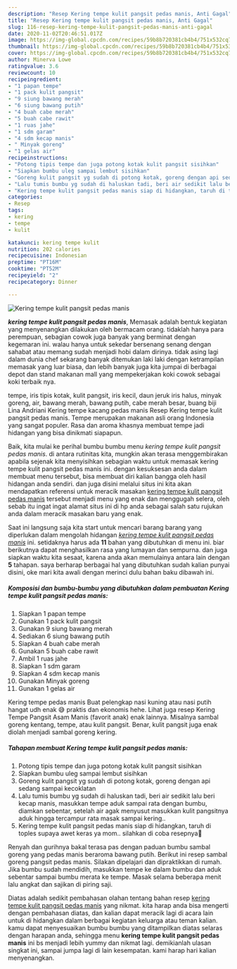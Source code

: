 ```yaml
---
description: "Resep Kering tempe kulit pangsit pedas manis, Anti Gagal"
title: "Resep Kering tempe kulit pangsit pedas manis, Anti Gagal"
slug: 116-resep-kering-tempe-kulit-pangsit-pedas-manis-anti-gagal
date: 2020-11-02T20:46:51.017Z
image: https://img-global.cpcdn.com/recipes/59b8b720381cb4b4/751x532cq70/kering-tempe-kulit-pangsit-pedas-manis-foto-resep-utama.jpg
thumbnail: https://img-global.cpcdn.com/recipes/59b8b720381cb4b4/751x532cq70/kering-tempe-kulit-pangsit-pedas-manis-foto-resep-utama.jpg
cover: https://img-global.cpcdn.com/recipes/59b8b720381cb4b4/751x532cq70/kering-tempe-kulit-pangsit-pedas-manis-foto-resep-utama.jpg
author: Minerva Lowe
ratingvalue: 3.6
reviewcount: 10
recipeingredient:
- "1 papan tempe"
- "1 pack kulit pangsit"
- "9 siung bawang merah"
- "6 siung bawang putih"
- "4 buah cabe merah"
- "5 buah cabe rawit"
- "1 ruas jahe"
- "1 sdm garam"
- "4 sdm kecap manis"
- " Minyak goreng"
- "1 gelas air"
recipeinstructions:
- "Potong tipis tempe dan juga potong kotak kulit pangsit sisihkan"
- "Siapkan bumbu uleg sampai lembut sisihkan"
- "Goreng kulit pangsit yg sudah di potong kotak, goreng dengan api sedang sampai kecoklatan"
- "Lalu tumis bumbu yg sudah di haluskan tadi, beri air sedikit lalu beri kecap manis, masukkan tempe aduk sampai rata dengan bumbu, diamkan sebentar, setelah air agak menyusut masukkan kulit pangsitnya aduk hingga tercampur rata masak sampai kering.."
- "Kering tempe kulit pangsit pedas manis siap di hidangkan, taruh di toples supaya awet keras ya mom.. silahkan di coba resepnya🥰"
categories:
- Resep
tags:
- kering
- tempe
- kulit

katakunci: kering tempe kulit 
nutrition: 202 calories
recipecuisine: Indonesian
preptime: "PT16M"
cooktime: "PT52M"
recipeyield: "2"
recipecategory: Dinner

---
```



![Kering tempe kulit pangsit pedas manis](https://img-global.cpcdn.com/recipes/59b8b720381cb4b4/751x532cq70/kering-tempe-kulit-pangsit-pedas-manis-foto-resep-utama.jpg)

<b><i>kering tempe kulit pangsit pedas manis</i></b>, Memasak adalah bentuk kegiatan yang menyenangkan dilakukan oleh bermacam orang. tidaklah hanya para perempuan, sebagian cowok juga banyak yang berminat dengan kegemaran ini. walau hanya untuk sekedar bersenang senang dengan sahabat atau memang sudah menjadi hobi dalam dirinya. tidak asing lagi dalam dunia chef sekarang banyak ditemukan laki laki dengan ketrampilan memasak yang luar biasa, dan lebih banyak juga kita jumpai di berbagai depot dan stand makanan mall yang mempekerjakan koki cowok sebagai koki terbaik nya.

tempe, iris tipis kotak, kulit pangsit, iris kecil, daun jeruk iris halus, minyak goreng, air, bawang merah, bawang putih, cabe merah besar, buang biji Lina Andriani Kering tempe kacang pedas manis Resep Kering tempe kulit pangsit pedas manis. Tempe merupakan makanan asli orang Indonesia yang sangat populer. Rasa dan aroma khasnya membuat tempe jadi hidangan yang bisa dinikmati siapapun.

Baik, kita mulai ke perihal bumbu bumbu menu <i>kering tempe kulit pangsit pedas manis</i>. di antara rutinitas kita, mungkin akan terasa menggembirakan apabila sejenak kita menyisihkan sebagian waktu untuk memasak kering tempe kulit pangsit pedas manis ini. dengan kesuksesan anda dalam membuat menu tersebut, bisa membuat diri kalian bangga oleh hasil hidangan anda sendiri. dan juga disini melalui situs ini kita akan mendapatkan referensi untuk meracik masakan <u>kering tempe kulit pangsit pedas manis</u> tersebut menjadi menu yang enak dan menggugah selera, oleh sebab itu ingat ingat alamat situs ini di hp anda sebagai salah satu rujukan anda dalam meracik masakan baru yang enak.


Saat ini langsung saja kita start untuk mencari barang barang yang diperlukan dalam mengolah hidangan <u><i>kering tempe kulit pangsit pedas manis</i></u> ini. setidaknya harus ada <b>11</b> bahan yang dibutuhkan di menu ini. biar berikutnya dapat menghasilkan rasa yang lumayan dan sempurna. dan juga siapkan waktu kita sesaat, karena anda akan memulainya antara lain dengan <b>5</b> tahapan. saya berharap berbagai hal yang dibutuhkan sudah kalian punyai disini, oke mari kita awali dengan merinci dulu bahan baku dibawah ini.

<!--inarticleads1-->

##### Komposisi dan bumbu-bumbu yang dibutuhkan dalam pembuatan Kering tempe kulit pangsit pedas manis:

1. Siapkan 1 papan tempe
1. Gunakan 1 pack kulit pangsit
1. Gunakan 9 siung bawang merah
1. Sediakan 6 siung bawang putih
1. Siapkan 4 buah cabe merah
1. Gunakan 5 buah cabe rawit
1. Ambil 1 ruas jahe
1. Siapkan 1 sdm garam
1. Siapkan 4 sdm kecap manis
1. Gunakan  Minyak goreng
1. Gunakan 1 gelas air


Kering tempe pedas manis Buat pelengkap nasi kuning atau nasi putih hangat udh enak 😅 praktis dan ekonomis hehe. Lihat juga resep Kering Tempe Pangsit Asam Manis (favorit anak) enak lainnya. Misalnya sambal goreng kentang, tempe, atau kulit pangsit. Benar, kulit pangsit juga enak diolah menjadi sambal goreng kering. 

<!--inarticleads2-->

##### Tahapan membuat Kering tempe kulit pangsit pedas manis:

1. Potong tipis tempe dan juga potong kotak kulit pangsit sisihkan
1. Siapkan bumbu uleg sampai lembut sisihkan
1. Goreng kulit pangsit yg sudah di potong kotak, goreng dengan api sedang sampai kecoklatan
1. Lalu tumis bumbu yg sudah di haluskan tadi, beri air sedikit lalu beri kecap manis, masukkan tempe aduk sampai rata dengan bumbu, diamkan sebentar, setelah air agak menyusut masukkan kulit pangsitnya aduk hingga tercampur rata masak sampai kering..
1. Kering tempe kulit pangsit pedas manis siap di hidangkan, taruh di toples supaya awet keras ya mom.. silahkan di coba resepnya🥰


Renyah dan gurihnya bakal terasa pas dengan paduan bumbu sambal goreng yang pedas manis beraroma bawang putih. Berikut ini resep sambal goreng pangsit pedas manis. Silakan dipelajari dan dipraktikkan di rumah. Jika bumbu sudah mendidih, masukkan tempe ke dalam bumbu dan aduk sebentar sampai bumbu merata ke tempe. Masak selama beberapa menit lalu angkat dan sajikan di piring saji. 

Diatas adalah sedikit pembahasan olahan tentang bahan resep <u>kering tempe kulit pangsit pedas manis</u> yang nikmat. kita harap anda bisa mengerti dengan pembahasan diatas, dan kalian dapat meracik lagi di acara lain untuk di hidangkan dalam berbagai kegiatan keluarga atau teman kalian. kamu dapat menyesuaikan bumbu bumbu yang ditampilkan diatas selaras dengan harapan anda, sehingga menu <b>kering tempe kulit pangsit pedas manis</b> ini bs menjadi lebih yummy dan nikmat lagi. demikianlah ulasan singkat ini, sampai jumpa lagi di lain kesempatan. kami harap hari kalian menyenangkan.
